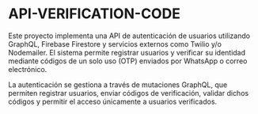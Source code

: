 # API-VERIFICATION-CODE
Este proyecto implementa una API de autenticación de usuarios utilizando GraphQL, Firebase Firestore y servicios externos como Twilio y/o Nodemailer. El sistema permite registrar usuarios y verificar su identidad mediante códigos de un solo uso (OTP) enviados por WhatsApp o correo electrónico. 

La autenticación se gestiona a través de mutaciones GraphQL, que permiten registrar usuarios, enviar códigos de verificación, validar dichos códigos y permitir el acceso únicamente a usuarios verificados.
